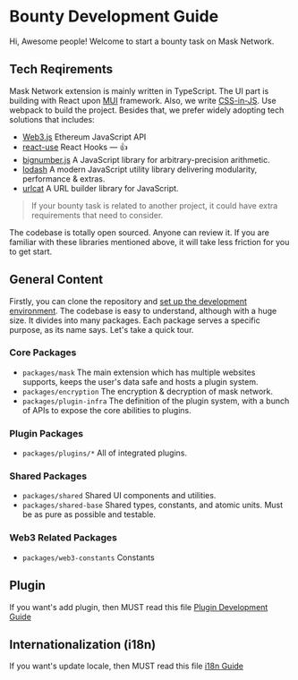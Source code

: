 # Bounty Development Guide

Hi, Awesome people! Welcome to start a bounty task on Mask Network.

## Tech Reqirements

Mask Network extension is mainly written in TypeScript. The UI part is building with React upon [MUI](https://mui.com/getting-started/installation/) framework. Also, we write [CSS-in-JS](css-in-js.md). Use webpack to build the project. Besides that, we prefer widely adopting tech solutions that includes:

- [Web3.js](https://web3js.readthedocs.io/) Ethereum JavaScript API
- [react-use](https://streamich.github.io/react-use/) React Hooks — 👍
- [bignumber.js](https://mikemcl.github.io/bignumber.js/) A JavaScript library for arbitrary-precision arithmetic.
- [lodash](https://lodash.com/docs/) A modern JavaScript utility library delivering modularity, performance & extras.
- [urlcat](https://urlcat.dev/) A URL builder library for JavaScript.

> If your bounty task is related to another project, it could have extra requirements that need to consider.

The codebase is totally open sourced. Anyone can review it. If you are familiar with these libraries mentioned above, it will take less friction for you to get start.

## General Content

Firstly, you can clone the repository and [set up the development environment](setup.md). The codebase is easy to understand, although with a huge size. It divides into many packages. Each package serves a specific purpose, as its name says. Let's take a quick tour.

### Core Packages

- `packages/mask` The main extension which has multiple websites supports, keeps the user's data safe and hosts a plugin system.
- `packages/encryption` The encryption & decryption of mask network.
- `packages/plugin-infra` The definition of the plugin system, with a bunch of APIs to expose the core abilities to plugins.

### Plugin Packages

- `packages/plugins/*` All of integrated plugins.

### Shared Packages

- `packages/shared` Shared UI components and utilities.
- `packages/shared-base` Shared types, constants, and atomic units. Must be as pure as possible and testable.

### Web3 Related Packages

- `packages/web3-constants` Constants

## Plugin

If you want's add plugin, then MUST read this file [Plugin Development Guide](plugin-development-guide.md)

## Internationalization (i18n)

If you want's update locale, then MUST read this file [i18n Guide](i18n-guide.md)
